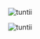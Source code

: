 <p><img align="center" src="https://github-readme-stats.vercel.app/api/top-langs?username=tuntii&show_icons=true&locale=en&layout=compact" alt="tuntii" /></p>
<p><img align="center" src="https://github-readme-streak-stats.herokuapp.com/?user=tuntii&" alt="tuntii" /></p>


<script data-name="BMC-Widget" data-cfasync="false" src="https://cdnjs.buymeacoffee.com/1.0.0/widget.prod.min.js" data-id="Tunti35" data-description="Support me on Buy me a coffee!" data-message="Thank You visiting" data-color="#26B0A1" data-position="Right" data-x_margin="18" data-y_margin="18"></script>
